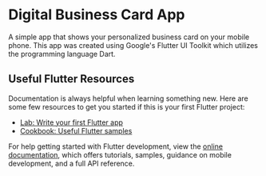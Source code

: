 # Digital Business Card App

A simple app that shows your personalized business card on your mobile phone.
This app was created using Google's Flutter UI Toolkit which utilizes the
programming language Dart.

## Useful Flutter Resources

Documentation is always helpful when learning something new. Here are 
some few resources to get you started if this is your first Flutter project:

- [Lab: Write your first Flutter app](https://docs.flutter.dev/get-started/codelab)
- [Cookbook: Useful Flutter samples](https://docs.flutter.dev/cookbook)

For help getting started with Flutter development, view the
[online documentation](https://docs.flutter.dev/), which offers tutorials,
samples, guidance on mobile development, and a full API reference.
